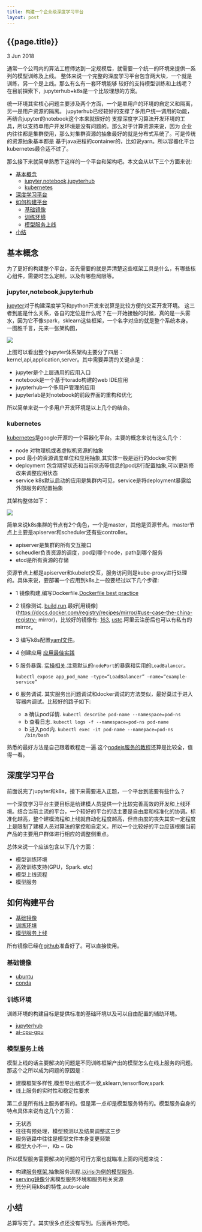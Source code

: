 ```yaml
---
title: 构建一个企业级深度学习平台
layout: post
---
```


## {{page.title}}

<p class="meta">3 Jun 2018</p>


通常一个公司内的算法工程师达到一定规模后，就需要一个统一的环境来提供一系列的模型训练及上线。
整体来说一个完整的深度学习平台包含两大块，一个就是训练，另一个是上线。那么有么有一套环境能够
较好的支持模型训练和上线呢？在目前探索下，jupyterhub+k8s是一个比较理想的方案。

统一环境其实核心问题主要涉及两个方面，一个是单用户的环境的自定义和隔离，另一是用户资源的隔离。
jupyterhub已经较好的支撑了多用户统一调用的功能，再结合jupyter的notebook这个本来就很好的
支撑深度学习算法开发环境的工具，所以支持单用户开发环境是没有问题的。那么对于计算资源来说，因为
企业内往往都是集群使用，那么对集群资源的抽象最好的就是分布式系统了。可是传统的资源抽象基本都是
基于java进程的container的，比如说yarn。所以容器化平台kubernetes最合适不过了。

那么接下来就简单熟悉下这样的一个平台和架构吧。本文会从以下三个方面来说:

- [基本概念](#基本概念)
  - [jupyter,notebook,jupyterhub](#jupyter,notebook,jupyterhub)
  - [kubernetes](#kubernetes)
- [深度学习平台](#深度学习平台)
- [如何构建平台](#如何构建平台)
  - [基础镜像](#基础镜像)  
  - [训练环境](#训练环境)   
  - [模型服务上线](#模型服务上线)  
- [小结](#小结)

                               
## 基本概念


为了更好的构建整个平台，首先需要的就是弄清楚这些框架工具是什么，有哪些核心组件，需要时怎么定制，以及有哪些局限等。

### jupyter,notebook,jupyterhub

[jupyter](http://jupyter.org/documentation)对于构建深度学习和python开发来说算是比较方便的交互开发环境。
这三者到底是什么关系，各自的定位是什么呢？在一开始接触的时候，真的是一头雾水，因为它不像spark，sklearn这些框架，一个名字对应的就是整个系统本身。一图胜千言，先来一张架构图，

<img src="https://zero-to-jupyterhub.readthedocs.io/en/latest/_images/architecture.png">

上图可以看出整个jupyter体系架构主要分了四层：kernel,api,application,server。其中需要弄清的关键点是：

- jupyter是个上层通用的应用入口
- notebook是一个基于torado构建的web IDE应用
- juypterhub一个多用户管理的应用
- jupyterlab是对notebook的前段界面的重构和优化

所以简单来说一个多用户开发环境是以上几个的结合。

### kubernetes
  
[kubernetes](https://kubernetes.io/docs/home/)是google开源的一个容器化平台。主要的概念来说有这么几个：

- node 对物理机或者虚拟机资源的抽象
- pod 最小的资源调度单位和应用抽象,其实体一般是运行的docker实例
- deployment 包含期望状态和当前状态等信息的pod运行配置抽象,可以更新修改来调整应用状态
- service k8s默认启动的应用是集群内可见，service是将deployment暴露给外部服务的配置抽象

其架构整体如下：

![](https://d33wubrfki0l68.cloudfront.net/518e18713c865fe67a5f23fc64260806d72b38f5/61d75/images/docs/post-ccm-arch.png)


简单来说k8s集群的节点有2个角色，一个是master，其他是资源节点。master节点上主要是apiserver和scheduler还有些controller。

- apiserver是集群的所有交互接口
- scheudler负责资源的调度，pod到哪个node，path到哪个服务
- etcd是所有资源的存储

资源节点上都是apiserver和kubelet交互，服务访问则是kube-proxy进行处理的。具体来说，要部署一个应用到k8s上一般要经过以下几个步骤:

- 1 镜像构建,编写Dockerfile.[Dockerfile best practice](https://docs.docker.com/develop/develop-images/dockerfile_best-practices/)
- 2 镜像测试. [build,run](https://docs.docker.com/get-started/#containers-and-virtual-machines).最好[用镜像](https://docs.docker.com/registry/recipes/mirror/#use-case-the-china-registry-        mirror)，比较好的镜像有: [163](http://hub-mirror.c.163.com), [ustc](https://docker.mirrors.ustc.edu.cn).阿里云注册后也可以有私有的mirror。
- 3 编写k8s配置[yaml文件](https://kubernetes.io/docs/concepts/overview/object-management-kubectl/declarative-config/)。
- 4 创建应用 [应用最佳实践](https://kubernetes.io/docs/concepts/configuration/overview/)
- 5 服务暴露. [实操相关](https://kubernetes.io/docs/concepts/services-networking/connect-applications-service/).注意默认的`nodePort`的暴露和实用的`LoadBalancer`。

    ```
    kubectl expose app_pod_name –type=“LoadBalancer” –name=“example-service”
    ```

- 6 服务调试. 其实服务出问题调试和docker调试的方法类似，最好莫过于进入容器内调试。比较好的路子如下:

  - a 确认pod详情. `kubectl describe pod-name --namespace=pod-ns`
  - b 查看日志. `kubectl logs -f --namespace=pod-ns pod-name `
  - b 进入pod内. `kubectl exec -it pod-name --namepace=pod-ns /bin/bash`
  

熟悉的最好方法是自己跟着教程走一遍.这个[nodejs服务的教程](https://github.com/haiy/jupyterhub-on-k8s/tree/master/hello-k8s/hello-k8s-node)还算是比较全，值得一看。

## 深度学习平台  

前面说完了jupyter和k8s，接下来需要进入正题，一个平台到底要有些什么？

一个深度学习平台主要目标是给建模人员提供一个比较完善高效的开发和上线环境。结合当前主流的平台，一个较好的平台的话主要是自由度和标准化的协调。标准化越高，整个建模流程和上线就自动化程度越高，但自由度的丧失其实一定程度上是限制了建模人员对算法的掌控和自定义。所以一个比较好的平台应该根据当前产品的主要用户群体进行相应的调整侧重点。

总体来说一个应该包含以下几个方面：

- 模型训练环境
- 高效训练支持(GPU，Spark. etc)
- 模型上线流程
- 模型服务


## 如何构建平台

 - [基础镜像](#基础镜像)  
 - [训练环境](#训练环境)   
 - [模型服务上线](#模型服务上线)  


所有镜像已经在[github](https://github.com/haiy/jupyterhub-on-k8s/tree/master/docker)准备好了。可以直接使用。

### 基础镜像

- [ubuntu](https://github.com/haiy/jupyterhub-on-k8s/tree/master/docker/ubuntu)
- [conda](https://github.com/haiy/jupyterhub-on-k8s/tree/master/docker/conda)


### 训练环境

训练环境的构建目标是提供标准的基础环境以及可以自由配置的辅助环境。

- [jupyterhub](https://github.com/haiy/jupyterhub-on-k8s/tree/master/docker/jupyterhub)
- [ai-cpu-gpu](https://github.com/haiy/jupyterhub-on-k8s/tree/master/docker/ai-notebook)



### 模型服务上线

模型上线的话主要解决的问题是不同训练框架产出的模型怎么在线上服务的问题。那这个之所以成为问题的原因是：

- 建模框架多样性,模型导出格式不一致,sklearn,tensorflow,spark
- 线上服务的实时性和稳定性要求

第二点是所有线上服务都有的。但是第一点却是模型服务特有的。模型服务自身的特点具体来说有这几个方面：

- 无状态
- 往往有预处理，模型预测以及结果调整这三步
- 服务链路中往往是模型文件本身变更频繁
- 模型大小不一，Kb ~ Gb

所以模型服务需要解决的问题的可行方案也就瞄准上面的问题来说：

- 构建[服务框架](https://github.com/haiy/ai-serving),抽象服务流程.[以irisi为例的模型服务](https://github.com/haiy/ai-serving/tree/master/aiserving/iris-model).
- [serving镜像](https://github.com/haiy/ai-serving/tree/master/docker)分离模型服务环境和服务相关资源
- 充分利用k8s的特性,auto-scale

## 小结

总算写完了。其实很多点还没有写到。后面再补充吧。

